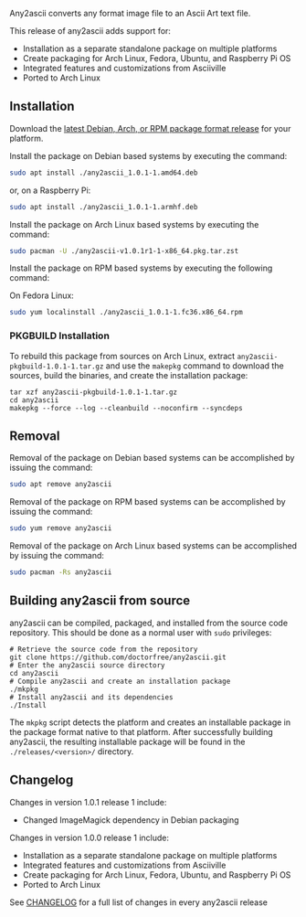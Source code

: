 Any2ascii converts any format image file to an Ascii Art text file.

This release of any2ascii adds support for:

* Installation as a separate standalone package on multiple platforms
* Create packaging for Arch Linux, Fedora, Ubuntu, and Raspberry Pi OS
* Integrated features and customizations from Asciiville
* Ported to Arch Linux

## Installation

Download the [latest Debian, Arch, or RPM package format release](https://github.com/doctorfree/any2ascii/releases) for your platform.

Install the package on Debian based systems by executing the command:

```bash
sudo apt install ./any2ascii_1.0.1-1.amd64.deb
```

or, on a Raspberry Pi:

```bash
sudo apt install ./any2ascii_1.0.1-1.armhf.deb
```

Install the package on Arch Linux based systems by executing the command:

```bash
sudo pacman -U ./any2ascii-v1.0.1r1-1-x86_64.pkg.tar.zst
```

Install the package on RPM based systems by executing the following command:

On Fedora Linux:

```bash
sudo yum localinstall ./any2ascii_1.0.1-1.fc36.x86_64.rpm
```

### PKGBUILD Installation

To rebuild this package from sources on Arch Linux, extract `any2ascii-pkgbuild-1.0.1-1.tar.gz` and use the `makepkg` command to download the sources, build the binaries, and create the installation package:

```
tar xzf any2ascii-pkgbuild-1.0.1-1.tar.gz
cd any2ascii
makepkg --force --log --cleanbuild --noconfirm --syncdeps
```

## Removal

Removal of the package on Debian based systems can be accomplished by issuing the command:

```bash
sudo apt remove any2ascii
```

Removal of the package on RPM based systems can be accomplished by issuing the command:

```bash
sudo yum remove any2ascii
```

Removal of the package on Arch Linux based systems can be accomplished by issuing the command:

```bash
sudo pacman -Rs any2ascii
```

## Building any2ascii from source

any2ascii can be compiled, packaged, and installed from the source code repository. This should be done as a normal user with `sudo` privileges:

```
# Retrieve the source code from the repository
git clone https://github.com/doctorfree/any2ascii.git
# Enter the any2ascii source directory
cd any2ascii
# Compile any2ascii and create an installation package
./mkpkg
# Install any2ascii and its dependencies
./Install
```

The `mkpkg` script detects the platform and creates an installable package in the package format native to that platform. After successfully building any2ascii, the resulting installable package will be found in the `./releases/<version>/` directory.

## Changelog

Changes in version 1.0.1 release 1 include:

* Changed ImageMagick dependency in Debian packaging

Changes in version 1.0.0 release 1 include:

* Installation as a separate standalone package on multiple platforms
* Integrated features and customizations from Asciiville
* Create packaging for Arch Linux, Fedora, Ubuntu, and Raspberry Pi OS
* Ported to Arch Linux

See [CHANGELOG](https://github.com/doctorfree/any2ascii/blob/master/CHANGELOG) for a full list of changes in every any2ascii release
